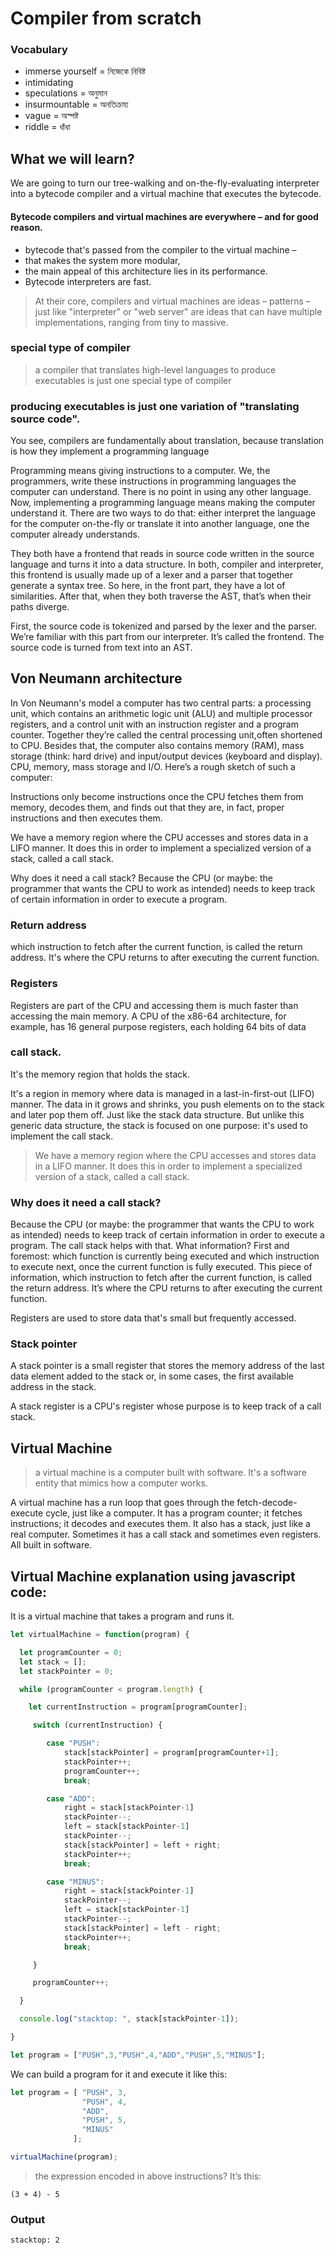 # Compiler from scratch

### Vocabulary
* immerse yourself = নিজেকে নিবিষ্ট
* intimidating
* speculations = অনুমান
* insurmountable = অনতিক্রম্য
* vague = অস্পষ্ট
* riddle =  ধাঁধা

## What we will learn?
We are going to turn our tree-walking and on-the-fly-evaluating interpreter into a bytecode compiler and a virtual machine that executes the bytecode.


#### Bytecode compilers and virtual machines are everywhere – and for good reason.

* bytecode that's passed from the compiler to the virtual machine – 
* that makes the system more modular, 
* the main appeal of this architecture lies in its performance. 
* Bytecode interpreters are fast.

> At their core, compilers and virtual machines are ideas – patterns – just like "interpreter" or "web server" are ideas that can have multiple implementations, ranging from tiny to massive. 


### special type of compiler
> a compiler that translates high-level languages to produce executables is just one special type of compiler


### producing executables is just one variation of "translating source code".

You see, compilers are fundamentally about translation, because translation is how they implement a programming language

Programming means giving instructions to a computer. We, the programmers, write these instructions in programming languages the computer can understand. There is no point in using any other language. Now, implementing a programming language means making the computer understand it. There are two ways to do that: either interpret the language for the computer on-the-fly or translate it into another language, one the computer already understands.

They both have a frontend that reads in source code written in the source language and turns it into a data structure. In both, compiler and interpreter, this frontend is usually made up of a lexer and a parser that together generate a syntax tree. So here, in the front part, they have a lot of similarities. After that, when they both traverse the AST, that’s when their paths diverge.

First, the source code is tokenized and parsed by the lexer and the parser. We’re familiar with this part from our interpreter. It’s called the frontend. The source code is turned from text into an AST.

## Von Neumann architecture

In Von Neumann's model a computer has two central parts: a processing unit, which contains an arithmetic logic unit (ALU) and multiple processor registers, and a control unit with an instruction register and a program counter. Together they’re called the central processing unit,often shortened to CPU. Besides that, the computer also contains memory (RAM), mass storage (think: hard drive) and input/output devices (keyboard and display). CPU, memory, mass storage and I/O. Here’s a rough sketch of such a computer:

Instructions only become instructions once the CPU fetches them from memory, decodes them, and finds out that they are, in fact, proper instructions and then executes them. 


We have a memory region where the CPU accesses and stores data in a LIFO manner. It does this in order to implement a specialized version of a stack, called a call stack.

Why does it need a call stack? Because the CPU (or maybe: the programmer that wants the CPU to work as intended) needs to keep track of certain information in order to execute a program.

### Return address
which instruction to fetch after the current function, is called the return address. It's where the CPU returns to after executing the current
function.

### Registers
Registers are part of the CPU and accessing them is much faster than accessing the main memory. A CPU of the x86-64 architecture, for example, has 16 general purpose registers, each holding 64 bits of data

### call stack.
It's the memory region that holds the stack.

It's a region in memory where data is managed in a last-in-first-out (LIFO) manner. The data in it grows and shrinks, you push elements on to the stack and later pop them off. Just like the stack data structure. But unlike this generic data structure, the stack is focused on one purpose: it's used to implement the call stack.

> We have a memory region where the CPU accesses and stores data in a LIFO manner. It does this in order to implement a specialized version of a stack, called a call stack.

### Why does it need a call stack? 
Because the CPU (or maybe: the programmer that wants the CPU to work as intended) needs to keep track of certain information in order to execute a program. The call stack helps with that. What information? First and foremost: which function is currently being executed and which instruction to execute next, once the current function is fully executed. This piece of information, which instruction to fetch after the current function, is called the return address. It’s where the CPU returns to after executing the current function.

Registers are used to store data that's small but frequently accessed. 

### Stack pointer
A stack pointer is a small register that stores the memory address of the last data element added to the stack or, in some cases, the first available address in the stack.

A stack register is a CPU's register whose purpose is to keep track of a call stack. 

## Virtual Machine
> a virtual machine is a computer built with software. It's a software entity that mimics how a computer works.

A virtual machine has a run loop that goes through the fetch-decode-execute cycle, just like a computer. It has a program counter; it fetches instructions; it decodes and executes them. It also has a stack, just like a real computer. Sometimes it has a call stack and sometimes even registers. All built in software.


## Virtual Machine explanation using javascript code:
It is a virtual machine that takes a program and runs it.

```js
let virtualMachine = function(program) {

  let programCounter = 0;
  let stack = [];
  let stackPointer = 0;

  while (programCounter < program.length) {

    let currentInstruction = program[programCounter];

     switch (currentInstruction) {

        case "PUSH":
            stack[stackPointer] = program[programCounter+1];
            stackPointer++;
            programCounter++;
            break;

        case "ADD":
            right = stack[stackPointer-1]
            stackPointer--;
            left = stack[stackPointer-1]
            stackPointer--;
            stack[stackPointer] = left + right;
            stackPointer++;
            break;

        case "MINUS":
            right = stack[stackPointer-1]
            stackPointer--;
            left = stack[stackPointer-1]
            stackPointer--;
            stack[stackPointer] = left - right;
            stackPointer++;
            break;

     }

     programCounter++;

  }

  console.log("stacktop: ", stack[stackPointer-1]);

}

let program = ["PUSH",3,"PUSH",4,"ADD","PUSH",5,"MINUS"];

```
We can build a program for it and execute it like this:

```js
let program = [ "PUSH", 3,
                "PUSH", 4,
                "ADD",
                "PUSH", 5,
                "MINUS"
              ];

virtualMachine(program);

```

> the expression encoded in above instructions? It’s this:

`(3 + 4) - 5`

### Output
```
stacktop: 2
```